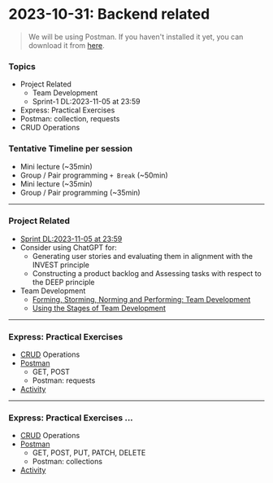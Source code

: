# 2023-10-31: Backend related 

> We will be using Postman. If you haven't installed it yet, you can download it from [here](https://www.postman.com/downloads/).

### Topics

- Project Related
  - Team Development
  - Sprint-1 DL:2023-11-05 at 23:59
- Express: Practical Exercises 
- Postman: collection, requests
- CRUD Operations

### Tentative Timeline per session

- Mini lecture (~35min)
- Group / Pair programming `+ Break` (~50min)
- Mini lecture (~35min)
- Group / Pair programming (~35min)

-----
### Project Related

- [Sprint DL:2023-11-05 at 23:59](https://github.com/tx00-web-fi/project/blob/main/sprint1.md)
- Consider using ChatGPT for:
  - Generating user stories and evaluating them in alignment with the INVEST principle
  - Constructing a product backlog and Assessing tasks with respect to the DEEP principle
- Team Development
  - [Forming, Storming, Norming and Performing: Team Development](https://www.indeed.com/career-advice/career-development/forming-storming-norming)
  - [Using the Stages of Team Development](https://hr.mit.edu/learning-topics/teams/articles/stages-development)

-----
### Express: Practical Exercises 

- [CRUD] Operations
- [Postman] 
  - GET, POST
  - Postman: requests
- [Activity](./activity3/README.md)


-----
### Express: Practical Exercises ...

- [CRUD] Operations
- [Postman] 
  - GET, POST, PUT, PATCH, DELETE
  - Postman: collections
- [Activity](./activity4/README.md)


<!-- Links -->
[CRUD]:https://en.wikipedia.org/wiki/Create,_read,_update_and_delete
[Postman]:https://www.postman.com/downloads/
